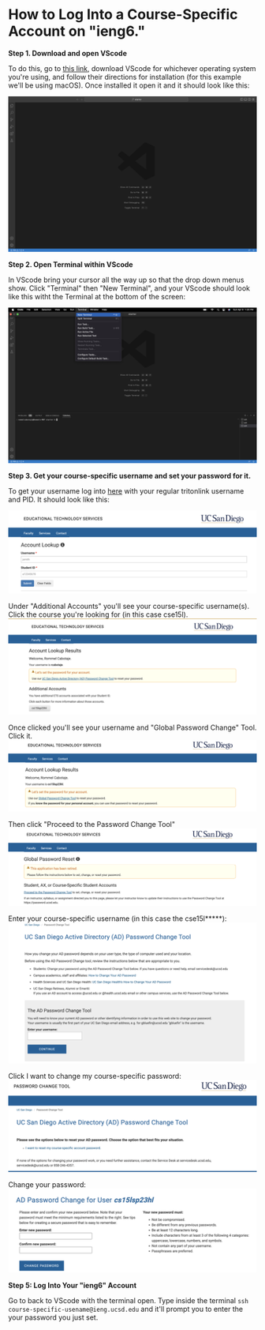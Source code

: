# How to Log Into a Course-Specific Account on "**ieng6**."

**Step 1. Download and open VScode**


To do this, go to [this link](https://code.visualstudio.com/), download VScode for whichever operating system you're using, and follow their directions for installation (for this example we'll be using macOS). Once installed it open it and it should look like this:

![Image](vscode.png)


**Step 2. Open Terminal within VScode**

In VScode bring your cursor all the way up so that the drop down menus show. Click "Terminal" then "New Terminal",  and your VScode should look like this witht the Terminal at the bottom of the screen:

![Image](terminal.png)

**Step 3. Get your course-specific username and set your password for it.**

To get your username log into [here](https://sdacs.ucsd.edu/~icc/index.php) with your regular tritonlink username and PID. It should look like this:

![Image](sdcas.png)

Under "Additional Accounts" you'll see your course-specific username(s). Click the course you're looking for (in this case cse15l).
![Image](1.png)

Once clicked you'll see your username and "Global Password Change" Tool. Click it.
![Image](2.png)

Then click "Proceed to the Password Change Tool"
![Image](3.png)

Enter your course-specific username (in this case the cse15l*****):
![Image](4.png)


Click I want to change my course-specific password:
![Image](5.png)

Change your password:
![Image](6.png)

**Step 5: Log Into Your "ieng6" Account**

Go to back to VScode with the terminal open. Type inside the terminal `ssh course-specific-usename@ieng.ucsd.edu` and it'll prompt you to enter the your password you just set.

